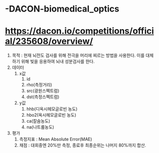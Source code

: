 # -DACON-biomedical_optics

# https://dacon.io/competitions/official/235608/overview/

1. 목적 : 현재 뇌전도 검사를 위해 전극을 머리에 찌르는 방법을 사용한다. 이를 대체하기 위해 빛을 응용하여 뇌내 성분검사를 한다.
2. 데이터
    1. x값
        1. id 
        2. rho(측정거리)
        3. src(광원스펙트럼)
        4. dst(측정스펙트럼)
    2. y값
        1. hhb(디옥시헤모글로빈 농도)
        2. hbo2(옥시헤모글로빈 농도)
        3. ca(칼슘농도)
        4. na(나트륨농도)
3. 평가
    1. 측정지표 : Mean Absolute Error(MAE)
    2. 채점 : 대회중엔 20%만 측정, 종료후 최종순위는 나머지 80%까지 합산. 
